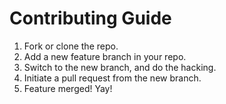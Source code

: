 # Contributing Guide

1. Fork or clone the repo.
2. Add a new feature branch in your repo.
3. Switch to the new branch, and do the hacking.
4. Initiate a pull request from the new branch.
5. Feature merged! Yay!
